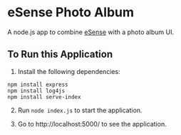 # eSense Photo Album
A node.js app to combine [eSense](http://www.esense.io) with a photo album UI. 

## To Run this Application
1. Install the following dependencies:
```
npm install express
npm install log4js
npm install serve-index
```

2. Run `node index.js` to start the application.

3. Go to http://localhost:5000/ to see the application.
